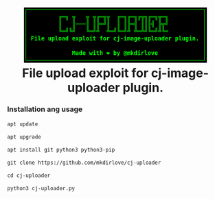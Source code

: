 <h1 align="center">
  <br>
  <a href="https://github.com/mkdirlove/cj-uploader"><img src="https://github.com/mkdirlove/cj-uploader/blob/main/logo.png" alt="fact.py"></a>
  <br>
  File upload exploit for cj-image-uploader plugin.
  <br>
</h1>

### Installation ang usage

```
apt update
```
```
apt upgrade
```
```
apt install git python3 python3-pip
```
```
git clone https://github.com/mkdirlove/cj-uploader
```
```
cd cj-uploader
```
```
python3 cj-uploader.py
```
